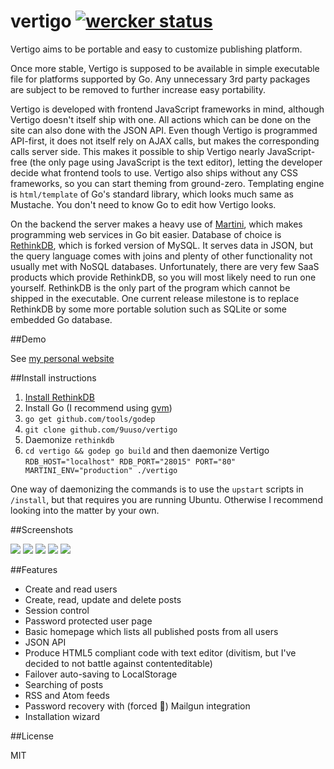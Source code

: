 vertigo [![wercker status](https://app.wercker.com/status/e1f07b85320f902313d32fec503c5017/s/master "wercker status")](https://app.wercker.com/project/bykey/e1f07b85320f902313d32fec503c5017)
=======

Vertigo aims to be portable and easy to customize publishing platform.

Once more stable, Vertigo is supposed to be available in simple executable file for platforms supported by Go. Any unnecessary 3rd party packages are subject to be removed to further increase easy portability.

Vertigo is developed with frontend JavaScript frameworks in mind, although Vertigo doesn't itself ship with one. All actions which can be done on the site can also done with the JSON API. Even though Vertigo is programmed API-first, it does not itself rely on AJAX calls, but makes the corresponding calls server side. This makes it possible to ship Vertigo nearly JavaScript-free (the only page using JavaScript is the text editor), letting the developer decide what frontend tools to use. Vertigo also ships without any CSS frameworks, so you can start theming from ground-zero. Templating engine is `html/template` of Go's standard library, which looks much same as Mustache. You don't need to know Go to edit how Vertigo looks.

On the backend the server makes a heavy use of [Martini](http://martini.codegangsta.io/), which makes programming web services in Go bit easier. Database of choice is [RethinkDB](http://rethinkdb.com/), which is forked version of MySQL. It serves data in JSON, but the query language comes with joins and plenty of other functionality not usually met with NoSQL databases. Unfortunately, there are very few SaaS products which provide RethinkDB, so you will most likely need to run one yourself. RethinkDB is the only part of the program which cannot be shipped in the executable. One current release milestone is to replace RethinkDB by some more portable solution such as SQLite or some embedded Go database.

##Demo

See [my personal website](http://www.juusohaavisto.com/)

##Install instructions

1. [Install RethinkDB](http://rethinkdb.com/docs/install/)
2. Install Go (I recommend using [gvm](https://github.com/moovweb/gvm))
3. `go get github.com/tools/godep`
4. `git clone github.com/9uuso/vertigo`
5. Daemonize `rethinkdb`
6. `cd vertigo && godep go build` and then daemonize Vertigo `RDB_HOST="localhost" RDB_PORT="28015" PORT="80" MARTINI_ENV="production" ./vertigo`

One way of daemonizing the commands is to use the `upstart` scripts in `/install`, but that requires you are running Ubuntu. Otherwise I recommend looking into the matter by your own.

##Screenshots

![](http://i.imgur.com/EGlBhjP.png)
![](http://i.imgur.com/0AfvQnW.png)
![](http://i.imgur.com/AeC9xml.png)
![](http://i.imgur.com/rDlM9IX.png)
![](http://i.imgur.com/EwFcRfq.png)

##Features

- Create and read users
- Create, read, update and delete posts
- Session control
- Password protected user page
- Basic homepage which lists all published posts from all users
- JSON API
- Produce HTML5 compliant code with text editor (divitism, but I've decided to not battle against contenteditable)
- Failover auto-saving to LocalStorage
- Searching of posts
- RSS and Atom feeds
- Password recovery with (forced :new_moon_with_face:) Mailgun integration
- Installation wizard

##License

MIT
